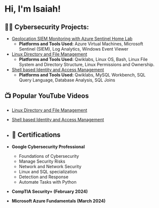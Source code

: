 <h1>Hi, I'm Isaiah!

<h2>👨‍💻 Cybersecurity Projects:</h2>

  - [Geolocation SIEM Monitoring with Azure Sentinel Home Lab](https://github.com/isaiahshea)
     - <b>  Platforms and Tools Used:</b> Azure Virtual Machines, Microsoft Sentinel (SIEM), Log Analytics, Windows Event Viewer
  - [Linux Directory and File Management](https://github.com/isaiahshea)
     - <b>  Platforms and Tools Used:</b> Qwiklabs, Linux OS, Bash, Linux File System and Directory Structure, Linux Permissions and Ownership.
  - [Shell based Identity and Access Management](https://github.com/joshmadakor1/Sentinel-Lab)
     - <b>  Platforms and Tools Used:</b> Qwiklabs, MySQL Workbench, SQL Query Language, Database Analysis, SQL Joins


<h2>📺 Popular YouTube Videos</h2>

- [Linux Directory and File Management](https://www.youtube.com/)
- [Shell based Identity and Access Management](https://www.youtube.com/)

- <h2> 📄 Certifications</h2>
- <b>  Google Cybersecurity Professional</b>  
    - Foundations of Cybersecurity
    - Manage Security Risks
    - Network and Network Security
    - Linux and SQL specialization
    - Detection and Response
    - Automate Tasks with Python
- <b>  CompTIA Security+ (February 2024)</b>
- <b>  Microsoft Azure Fundamentals (March 2024)</b>

[twitter]: https://twitter.com/isaiah_user

<!--
